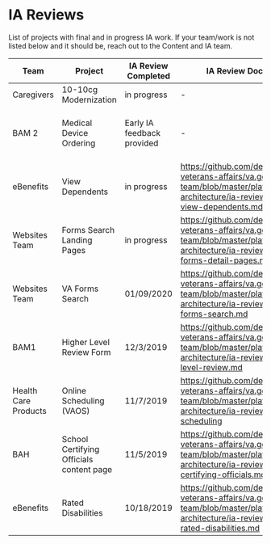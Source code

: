 # IA Reviews

List of projects with final and in progress IA work. If your team/work is not listed below and it should be, reach out to the Content and IA team.

Team | Project | IA Review Completed | IA Review Documentation | Status Notes
--- | --- | --- | --- | ---
Caregivers | 10-10cg Modernization | in progress | - | -
BAM 2 | Medical Device Ordering | Early IA feedback provided | - | 1/14/20 - provided draft content structure to team to aid in refining design and prototype.  https://app.moqups.com/Rnc4BDEKrA/view/page/a523fd3f0 Will complete final IA review once research and designs are complete. 
eBenefits | View Dependents | in progress | https://github.com/department-of-veterans-affairs/va.gov-team/blob/master/platform/information-architecture/ia-reviews/ebenefits-view-dependents.md | Will work with Public Websites team on existing content page to determine content strategy which will feed into final IA/URL recommendations
Websites Team | Forms Search Landing Pages | in progress | https://github.com/department-of-veterans-affairs/va.gov-team/blob/master/platform/information-architecture/ia-reviews/websites-forms-detail-pages.md | Finalizing user flow and  URLs
Websites Team | VA Forms Search | 01/09/2020 | https://github.com/department-of-veterans-affairs/va.gov-team/blob/master/platform/information-architecture/ia-reviews/websites-forms-search.md | Complete
BAM1 | Higher Level Review Form | 12/3/2019 | https://github.com/department-of-veterans-affairs/va.gov-team/blob/master/platform/information-architecture/ia-reviews/bam-higher-level-review.md | Complete
Health Care Products | Online Scheduling (VAOS) |11/7/2019 |https://github.com/department-of-veterans-affairs/va.gov-team/blob/master/platform/information-architecture/ia-reviews/health-online-scheduling | Complete
BAH | School Certifying Officials content page | 11/5/2019 |https://github.com/department-of-veterans-affairs/va.gov-team/blob/master/platform/information-architecture/ia-reviews/bah-school-certifying-officials.md | Complete
eBenefits | Rated Disabilities | 10/18/2019 | https://github.com/department-of-veterans-affairs/va.gov-team/blob/master/platform/information-architecture/ia-reviews/ebenefits-rated-disabilities.md| Complete
